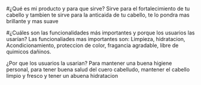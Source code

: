 #¿Qué es mi producto y para que sirve?
Sirve para el fortalecimiento de tu cabello y tambien te sirve para la anticaida de tu cabello, te lo pondra mas brillante y mas suave

#¿Cuáles son las funcionalidades más importantes y porque los usuarios las usarían?
Las funcionaliades mas importantes son: Limpieza, hidratacion, Acondicionamiento, proteccion de color, fragancia agradable, libre de quimicos dañinos.

¿Por que los usuarios la usarian?
Para mantener una buena higiene personal, para tener buena salud del cuero cabelludo, mantener el cabello limpio y fresco y tener un abuena hidratacion